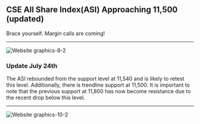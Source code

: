 ## CSE All Share Index(ASI) Approaching 11,500 (updated)

Brace yourself. Margin calls are coming!

---

![Website graphics-8-2](https://github.com/user-attachments/assets/c57977a0-bccb-444d-aba7-f9b4115dc4da)

### Update July 24th

The ASI rebounded from the support level at 11,540 and is likely to retest this level. Additionally, there is trendline support at 11,500. It is important to note that the previous support at 11,800 has now become resistance due to the recent drop below this level.

---

![Website graphics-10-2](https://github.com/user-attachments/assets/ded6ec0b-28ba-40de-a3b6-277b1e4ac969)





